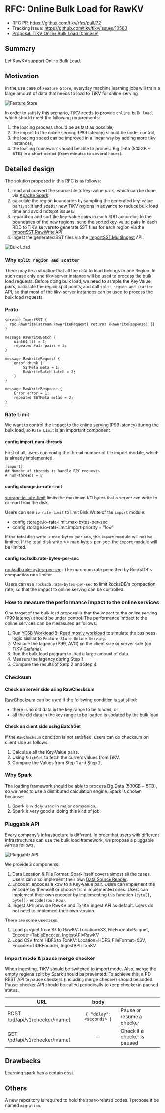 # RFC: Online Bulk Load for RawKV

- RFC PR: https://github.com/tikv/rfcs/pull/72
- Tracking Issue: https://github.com/tikv/tikv/issues/10563
- [Proposal: TiKV Online Bulk Load (Chinese)](https://docs.google.com/document/d/1JggGwmOIMqinz_Q7QkIDHzwS--K_BgJopaxrB8Pzpaw/edit#)

## Summary

Let RawKV support Online Bulk Load.

## Motivation

In the use case of `Feature Store`, everyday machine learning jobs will train a
large amount of data that needs to load to TiKV for online serving.

![Feature Store](../media/feature-store-tikv.png)

In order to satisfy this scenario, TiKV needs to provide `online bulk load`,
which should meet the following requirements:

1. the loading process should be as fast as possible,
2. the impact to the online serving (P99 latency) should be under control,
3. the loading speed can be improved in a linear way by adding more tikv instances,
4. the loading framework should be able to process Big Data (500GB ~ 5TB) in a short period (from minutes to several hours).

## Detailed design

The solution proposed in this RFC is as follows:

1. read and convert the source file to key-value pairs, which can be done via [Apache Spark](https://spark.apache.org/).
2. calculate the region boundaries by sampling the generated key-value pairs, split and scatter new TiKV regions in advance to reduce bulk load time and avoid hotspot issues.
3. repartition and sort the key-value pairs in each RDD according to the boundaries of the new regions, send the sorted key-value pairs in each RDD to TiKV servers to generate SST files for each region via the [ImportSST.RawWrite](#proto) API.
4. ingest the generated SST files via the [ImportSST.MultiIngest](https://github.com/pingcap/kvproto/blob/release-5.0/proto/import_sstpb.proto#L53) API.

![Bulk Load](../media/bulk-load.png)

###  Why `split region and scatter`

There may be a situation that all the data to load belongs to one Region. In such case only one tikv-server instance will be used to process the bulk load requests. Before doing bulk load, we need to sample the Key Value pairs, calculate the region split points, and call `split region and scatter` API, so that most of the tikv-server instances can be used to process the bulk load requests.

### Proto

```
service ImportSST {
  rpc RawWrite(stream RawWriteRequest) returns (RawWriteResponse) {}
}

message RawWriteBatch {
    uint64 ttl = 1;
    repeated Pair pairs = 2;
}

message RawWriteRequest {
    oneof chunk {
        SSTMeta meta = 1;
        RawWriteBatch batch = 2;
    }
}

message RawWriteResponse {
    Error error = 1;
    repeated SSTMeta metas = 2;
}
```

### Rate Limit

We want to control the impact to the online serving (P99 latency) during the bulk load, so `Rate Limit` is an important component.

#### config import.num-threads

First of all, users can config the thread number of the import module, which is already implemented.

```
[import]
## Number of threads to handle RPC requests.
# num-threads = 8
```

#### config storage.io-rate-limit

[storage.io-rate-limit](https://docs.pingcap.com/tidb/stable/tikv-configuration-file#storageio-rate-limit) limits the maximum I/O bytes that a server can write to or read from the disk.

Users can use `io-rate-limit` to limit Disk Write of the `import` module:

- config storage.io-rate-limit.max-bytes-per-sec
- config storage.io-rate-limit.import-priority = "low"


If the total disk write < max-bytes-per-sec, the `import` module will not be limited.
If the total disk write >= max-bytes-per-sec, the `import` module will be limited.

#### config rocksdb.rate-bytes-per-sec

[rocksdb.rate-bytes-per-sec](https://docs.pingcap.com/tidb/stable/tikv-configuration-file#rate-bytes-per-sec): The maximum rate permitted by RocksDB's compaction rate limiter.

Users can use `rocksdb.rate-bytes-per-sec` to limit RocksDB's compaction rate, so that the impact to online serving can be controlled.

### How to measure the performance impact to the online services

One target of the bulk load proposal is that the impact to the online serving (P99 latency) should be under control. The performance impact to the online services can be mesasured as follows:

1. Run [YCSB Workload B: Read mostly workload](https://tikv.org/docs/5.1/deploy/performance/instructions/#step-3-run-a-ycsb-workload) to simulate the business logic similar to `Feature Store Online Serving`.
2. Measure the lagency (P99, AVG) on the client side or server side (on TiKV Grafana).
3. Run the bulk load program to load a large amount of data.
4. Measure the lagency during Step 3.
5. Compare the results of Setp 2 and Step 4.

### Checksum

#### Check on server side using RawChecksum

[RawChecksum](https://github.com/pingcap/kvproto/blob/317f69fb54b44619271df82ec163764032184a85/proto/tikvpb.proto#L54) can be used if the following condition is satisfied:

- there is no old data in the key range to be loaded, or
- all the old data in the key range to be loaded is updated by the bulk load

#### Check on client side using BatchGet

If the `RawChecksum` condition is not satisfied, users can do checksum on client side as follows:

1. Calculate all the Key-Value pairs.
2. Using `BatchGet` to fetch the current values from TiKV.
3. Compare the Values from Step 1 and Step 2.

### Why Spark

The loading framework should be able to process Big Data (500GB ~ 5TB), so we need to use a distributed calculation engine. Spark is chosen because:

1. Spark is widely used in major companies,
2. Spark is very good at doing this kind of job.

### Pluggable API

Every company’s infrastructure is different. In order that users with different infrastructures can use the bulk load framework, we propose a pluggable API as follows.

![Pluggable API](../media/bulk-load-pluggable-api.png)

We provide 3 components:

1. Data Location & File Format: Spark itself covers almost all the cases. Users can also implement their own [Data Source Reader](https://spark.apache.org/docs/2.3.0/api/java/index.html?org/apache/spark/sql/sources/v2/DataSourceV2.html).
2. Encoder: encodes a Row to a Key-Value pair. Users can implement the encoder by themself or choose from implemented ones. Users can implement their own encoder by implementing this function `(byte[], byte[]) encode(row: Row)`.
3. Ingest API: provide RawKV and TxnKV ingest API as default. Users do not need to implement their own version.

There are some usecases:

1. Load parquet from S3 to RawKV: Location=S3, FileFormat=Parquet, Encoder=TableEncoder, IngestAPI=RawKV
2. Load CSV from HDFS to TxnKV: Location=HDFS, FileFormat=CSV, Encoder=TiDBEncoder, IngestAPI=TxnKV

### Import mode & pause merge checker

When ingesting, TiKV should be switched to import mode. Also, merge the empty regions split by Spark should be prevented. To achieve this, a PD REST API to pause checkers (including merge checker) should be added. Pause-checker API should be called periodically to keep checker in paused status.

| URL | body | |
|---|:---:|---|
| POST /pd/api/v1/checker/{name} | `{ "delay": <seconds> }` | Pause or resume a checker |
| GET /pd/api/v1/checker/{name} | -- | Check if a checker is paused |

## Drawbacks

Learning spark has a certain cost.

## Others

A new repository is required to hold the spark-related codes. I propose it be named `migration`.
